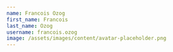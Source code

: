 ```yaml
---
name: Francois Ozog
first_name: Francois
last_name: Ozog
username: francois.ozog
image: /assets/images/content/avatar-placeholder.png
---
```

